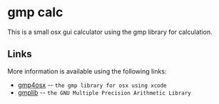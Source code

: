 gmp calc 
========

This is a small osx gui calculator using the gmp library for calculation.

Links
-------

More information is available using the following links:

* [gmp4osx](http://github.com/ischlecken/gmp4osx) -- `the gmp library for osx using xcode`
* [gmplib](http://gmplib.org/) -- `the GNU Multiple Precision Arithmetic Library`

